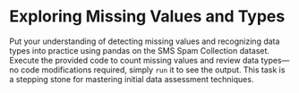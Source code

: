 # Exploring Missing Values and Types

Put your understanding of detecting missing values and recognizing data types into practice using pandas on the SMS Spam Collection dataset. Execute the provided code to count missing values and review data types—no code modifications required, simply `run` it to see the output. This task is a stepping stone for mastering initial data assessment techniques.